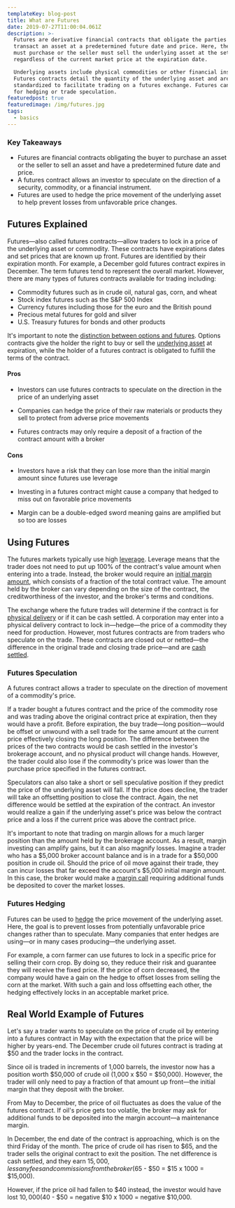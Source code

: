```yaml
---
templateKey: blog-post
title: What are Futures
date: 2019-07-27T11:00:04.061Z
description: >-
  Futures are derivative financial contracts that obligate the parties to
  transact an asset at a predetermined future date and price. Here, the buyer
  must purchase or the seller must sell the underlying asset at the set price,
  regardless of the current market price at the expiration date.

  Underlying assets include physical commodities or other financial instruments.
  Futures contracts detail the quantity of the underlying asset and are
  standardized to facilitate trading on a futures exchange. Futures can be used
  for hedging or trade speculation.
featuredpost: true
featuredimage: /img/futures.jpg
tags:
  - basics
---
```

### Key Takeaways 

* Futures are financial contracts obligating the buyer to purchase an asset or the seller to sell an asset and have a predetermined future date and price.
* A futures contract allows an investor to speculate on the direction of a security, commodity, or a financial instrument.
* Futures are used to hedge the price movement of the underlying asset to help prevent losses from unfavorable price changes.

##  Futures Explained 

Futures—also called futures contracts—allow traders to lock in a price of the underlying asset or commodity. These contracts have expirations dates and set prices that are known up front. Futures are identified by their expiration month. For example, a December gold futures contract expires in December. The term futures tend to represent the overall market. However, there are many types of futures contracts available for trading including:

* Commodity futures such as in crude oil, natural gas, corn, and wheat
* Stock index futures such as the S&P 500 Index
* Currency futures including those for the euro and the British pound
* Precious metal futures for gold and silver
* U.S. Treasury futures for bonds and other products

It's important to note the [distinction between options and futures](https://www.investopedia.com/ask/answers/difference-between-options-and-futures/). Options contracts give the holder the right to buy or sell the [underlying asset](https://www.investopedia.com/terms/u/underlying-asset.asp) at expiration, while the holder of a futures contract is obligated to fulfill the terms of the contract.

#### Pros

* Investors can use futures contracts to speculate on the direction in the price of an underlying asset

* Companies can hedge the price of their raw materials or products they sell to protect from adverse price movements

* Futures contracts may only require a deposit of a fraction of the contract amount with a broker

#### Cons

* Investors have a risk that they can lose more than the initial margin amount since futures use leverage

* Investing in a futures contract might cause a company that hedged to miss out on favorable price movements

* Margin can be a double-edged sword meaning gains are amplified but so too are losses


##  Using Futures 

The futures markets typically use high [leverage](https://www.investopedia.com/terms/l/leverage.asp). Leverage means that the trader does not need to put up 100% of the contract's value amount when entering into a trade. Instead, the broker would require an [initial margin amount](https://www.investopedia.com/terms/i/initialmargin.asp), which consists of a fraction of the total contract value. The amount held by the broker can vary depending on the size of the contract, the creditworthiness of the investor, and the broker's terms and conditions.

The exchange where the future trades will determine if the contract is for [physical delivery](https://www.investopedia.com/terms/p/physicaldelivery.asp) or if it can be cash settled. A corporation may enter into a physical delivery contract to lock in—hedge—the price of a commodity they need for production. However, most futures contracts are from traders who speculate on the trade. These contracts are closed out or netted—the difference in the original trade and closing trade price—and are [cash settled](https://www.investopedia.com/terms/c/cashsettlement.asp).

###  Futures Speculation 

A futures contract allows a trader to speculate on the direction of movement of a commodity's price.

If a trader bought a futures contract and the price of the commodity rose and was trading above the original contract price at expiration, then they would have a profit. Before expiration, the buy trade—long position—would be offset or unwound with a sell trade for the same amount at the current price effectively closing the long position. The difference between the prices of the two contracts would be cash settled in the investor's brokerage account, and no physical product will change hands. However, the trader could also lose if the commodity's price was lower than the purchase price specified in the futures contract.

Speculators can also take a short or sell speculative position if they predict the price of the underlying asset will fall. If the price does decline, the trader will take an offsetting position to close the contract. Again, the net difference would be settled at the expiration of the contract. An investor would realize a gain if the underlying asset's price was below the contract price and a loss if the current price was above the contract price.

It's important to note that trading on margin allows for a much larger position than the amount held by the brokerage account. As a result, margin investing can amplify gains, but it can also magnify losses. Imagine a trader who has a $5,000 broker account balance and is in a trade for a $50,000 position in crude oil. Should the price of oil move against their trade, they can incur losses that far exceed the account's $5,000 initial margin amount. In this case, the broker would make a [margin call](https://www.investopedia.com/terms/m/margincall.asp) requiring additional funds be deposited to cover the market losses.

###  Futures Hedging 

Futures can be used to [hedge](https://www.investopedia.com/terms/h/hedge.asp) the price movement of the underlying asset. Here, the goal is to prevent losses from potentially unfavorable price changes rather than to speculate. Many companies that enter hedges are using—or in many cases producing—the underlying asset.

For example, a corn farmer can use futures to lock in a specific price for selling their corn crop. By doing so, they reduce their risk and guarantee they will receive the fixed price. If the price of corn decreased, the company would have a gain on the hedge to offset losses from selling the corn at the market. With such a gain and loss offsetting each other, the hedging effectively locks in an acceptable market price.

## Real World Example of Futures 

Let's say a trader wants to speculate on the price of crude oil by entering into a futures contract in May with the expectation that the price will be higher by years-end. The December crude oil futures contract is trading at $50 and the trader locks in the contract.

Since oil is traded in increments of 1,000 barrels, the investor now has a position worth $50,000 of crude oil (1,000 x $50 = $50,000). However, the trader will only need to pay a fraction of that amount up front—the initial margin that they deposit with the broker. 

From May to December, the price of oil fluctuates as does the value of the futures contract. If oil's price gets too volatile, the broker may ask for additional funds to be deposited into the margin account—a maintenance margin.

In December, the end date of the contract is approaching, which is on the third Friday of the month. The price of crude oil has risen to $65, and the trader sells the original contract to exit the position. The net difference is cash settled, and they earn $15,000, less any fees and commissions from the broker ($65 - $50 = $15 x 1000 = $15,000).

However, if the price oil had fallen to $40 instead, the investor would have lost $10,000 ($40 - $50 = negative $10 x 1000 = negative $10,000.
